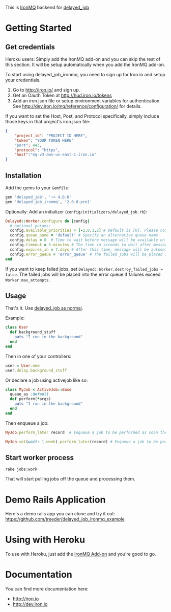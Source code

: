 This is [IronMQ](http://www.iron.io/products/mq) backend for [delayed_job](http://github.com/collectiveidea/delayed_job)

# Getting Started

## Get credentials

Heroku users: Simply add the IronMQ add-on and you can skip the rest of this section. It will be setup
automatically when you add the IronMQ add-on.

To start using delayed_job_ironmq, you need to sign up for Iron.io and setup your credentials.

1. Go to http://iron.io/ and sign up.
2. Get an Oauth Token at http://hud.iron.io/tokens
3. Add an iron.json file or setup environment variables for authentication. See http://dev.iron.io/mq/reference/configuration/ for details.

If you want to set the Host, Post, and Protocol specifically, simply include those keys in that project's iron.json file:
```json
{
    "project_id": "PROJECT ID HERE",
    "token": "YOUR TOKEN HERE"
    "port": 443,
    "protocol": "https",
    "host":"mq-v3-aws-us-east-1.iron.io"
}
```

## Installation

Add the gems to your `Gemfile:`

```ruby
gem 'delayed_job', '~> 4.0.6'
gem 'delayed_job_ironmq', '2.0.0.pre1'
```

Optionally: Add an initializer (`config/initializers/delayed_job.rb`):

```ruby
Delayed::Worker.configure do |config|
  # optional params:
  config.available_priorities = [-1,0,1,2] # Default is [0]. Please note, adding new priorities will slow down picking the next job from queue.  Also note that these priorities must include all priorities of your Delayed Jobs.
  config.queue_name = 'default' # Specify an alternative queue name
  config.delay = 0  # Time to wait before message will be available on the queue
  config.timeout = 5.minutes # The time in seconds to wait after message is taken off the queue, before it is put back on. Delete before :timeout to ensure it does not go back on the queue.
  config.expires_in = 7.days # After this time, message will be automatically removed from the queue.
  config.error_queue = 'error_queue' # The failed jobs will be placed into the error queue
end
```
If you want to keep failed jobs, set `Delayed::Worker.destroy_failed_jobs = false`. The failed jobs will be placed into the error queue if failures exceed `Worker.max_attempts`.

## Usage

That's it. Use [delayed_job as normal](http://github.com/collectiveidea/delayed_job).

Example:

```ruby
class User
  def background_stuff
    puts "I run in the background"
  end
end
```

Then in one of your controllers:

```ruby
user = User.new
user.delay.background_stuff
```

Or declare a job using activejob like so:

```ruby
class MyJob < ActiveJob::Base
  queue_as :default
  def perform(*args)
    puts "I run in the background"
  end
end
```

Then enqueue a job:

```ruby
MyJob.perform_later record  # Enqueue a job to be performed as soon the queueing system is free.
```

```ruby
MyJob.set(wait: 1.week).perform_later(record) # Enqueue a job to be performed 1 week from now.
```

## Start worker process

    rake jobs:work

That will start pulling jobs off the queue and processing them.

# Demo Rails Application

Here's a demo rails app you can clone and try it out: https://github.com/treeder/delayed_job_ironmq_example

# Using with Heroku

To use with Heroku, just add the [IronMQ Add-on](https://addons.heroku.com/iron_mq) and
you're good to go.

# Documentation

You can find more documentation here:

* http://iron.io
* http://dev.iron.io
